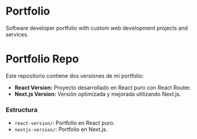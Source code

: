 # Portfolio
Software developer portfolio with custom web development projects and services.


# Portfolio Repo
Este repositorio contiene dos versiones de mi portfolio:

- **React Version:** Proyecto desarrollado en React puro con React Router.
- **Next.js Version:** Versión optimizada y mejorada utilizando Next.js.

### Estructura
- `react-version/`: Portfolio en React puro.
- `nextjs-version/`: Portfolio en Next.js.
